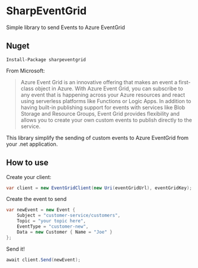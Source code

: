 # SharpEventGrid

Simple library to send Events to Azure EventGrid


## Nuget

```
Install-Package sharpeventgrid
```

From Microsoft:

>Azure Event Grid is an innovative offering that makes an event a first-class object in Azure. With Azure Event Grid, you can subscribe to any event that is happening across your Azure resources and react using serverless platforms like Functions or Logic Apps. In addition to having built-in publishing support for events with services like Blob Storage and Resource Groups, Event Grid provides flexibility and allows you to create your own custom events to publish directly to the service.

This library simplify the sending of custom events to Azure EventGrid from your .net application.

## How to use

Create your client:
```cs
var client = new EventGridClient(new Uri(eventGridUrl), eventGridKey);
```

Create the event to send
```cs
var newEvent = new Event {
    Subject = "customer-service/customers",
    Topic = "your topic here",
    EventType = "customer-new",
    Data = new Customer { Name = "Joe" }
};
```

Send it!
```cs
await client.Send(newEvent);
```

